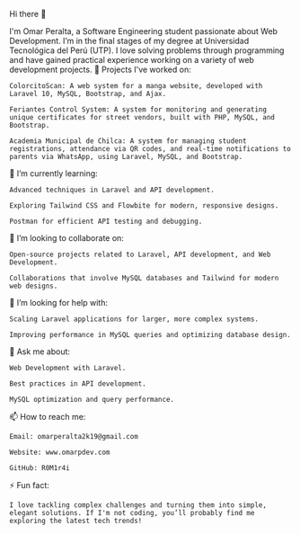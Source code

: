 Hi there 👋

I'm Omar Peralta, a Software Engineering student passionate about Web Development. I’m in the final stages of my degree at Universidad Tecnológica del Perú (UTP). I love solving problems through programming and have gained practical experience working on a variety of web development projects.
🔭 Projects I've worked on:

    ColorcitoScan: A web system for a manga website, developed with Laravel 10, MySQL, Bootstrap, and Ajax.

    Feriantes Control System: A system for monitoring and generating unique certificates for street vendors, built with PHP, MySQL, and Bootstrap.

    Academia Municipal de Chilca: A system for managing student registrations, attendance via QR codes, and real-time notifications to parents via WhatsApp, using Laravel, MySQL, and Bootstrap.

🌱 I’m currently learning:

    Advanced techniques in Laravel and API development.

    Exploring Tailwind CSS and Flowbite for modern, responsive designs.

    Postman for efficient API testing and debugging.

👯 I’m looking to collaborate on:

    Open-source projects related to Laravel, API development, and Web Development.

    Collaborations that involve MySQL databases and Tailwind for modern web designs.

🤔 I’m looking for help with:

    Scaling Laravel applications for larger, more complex systems.

    Improving performance in MySQL queries and optimizing database design.

💬 Ask me about:

    Web Development with Laravel.

    Best practices in API development.

    MySQL optimization and query performance.

📫 How to reach me:

    Email: omarperalta2k19@gmail.com

    Website: www.omarpdev.com

    GitHub: R0M1r4i

⚡ Fun fact:

    I love tackling complex challenges and turning them into simple, elegant solutions. If I'm not coding, you’ll probably find me exploring the latest tech trends!

